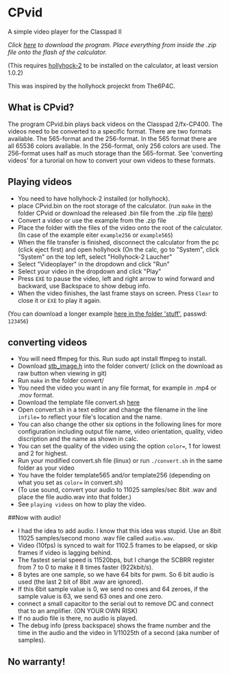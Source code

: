 # CPvid
A simple video player for the Classpad II 

_Click [here](https://github.com/SnailMath/CPvid/releases) to download the program. Place everything from inside the .zip file onto the flash of the calculator._


(This requires [hollyhock-2](https://github.com/SnailMath/hollyhock-2) to be installed on the calculator, at least version 1.0.2)

This was inspired by the hollyhock projeckt from The6P4C.

## What is CPvid?
The program CPvid.bin plays back videos on the Classpad 2/fx-CP400. The videos need to be converted to a specific format.
There are two formats available. The 565-format and the 256-format. In the 565 format there are all 65536 colors available. In the 256-format, only 256 colors are used. The 256-format uses half as much storage than the 565-format.
See 'converting videos' for a turorial on how to convert your own videos to these formats.

## Playing videos
- You need to have hollyhock-2 installed (or hollyhock).
- place CPvid.bin on the root storage of the calculator. (run `make` in the folder CPvid or download the released .bin file from the .zip file [here](https://github.com/SnailMath/CPvid/releases))
- Convert a video or use the example from the .zip file
- Place the folder with the files of the video onto the root of the calculator. (In case of the example eiter `example256` or `example565`)
- When the file transfer is finished, disconnect the calculator from the pc (click eject first) and open hollyhock 
(On the calc, go to "System", click "System" on the top left, select "Hollyhock-2 Laucher"
- Select "Videoplayer" in the dropdown and click "Run"
- Select your video in the dropdown and click "Play"
- Press `EXE` to pause the video, left and right arrow to wind forward and backward, use Backspace to show debug info.
- When the video finishes, the last frame stays on screen. Press `Clear` to close it or `EXE` to play it again.

(You can download a longer example [here in the folder 'stuff'](https://drive.google.com/drive/u/0/folders/1T42uvVZ3Ps-bAghsFQeWIDF85kpocLed), passwd: `123456`)

## converting videos
- You will need ffmpeg for this. Run sudo apt install ffmpeg to install.
- Download [stb_image.h](https://github.com/nothings/stb/blob/master/stb_image.h) into the folder convert/ (click on the download as raw button when viewing in git)
- Run `make` in the folder convert/ 
- You need the video you want in any file format, for example in .mp4 or .mov format.
- Download the template file convert.sh [here](https://github.com/SnailMath/CPvid/blob/main/convert/video/template/convert.sh)
- Open convert.sh in a text editor and change the filename in the line `infile=` to reflect your file's location and the name.
- You can also change the other six options in the following lines for more configuration including output file name, video orientation, quality, video discription and the name as shown in calc.
- You can set the quality of the video using the option `color=`, 1 for lowest and 2 for highest.
- Run your modified convert.sh file (linux) or run `./convert.sh` in the same folder as your video
- You have the folder template565 and/or template256 (depending on what you set as `color=` in convert.sh) 
- (To use sound, convert your audio to 11025 samples/sec 8bit .wav and place the file audio.wav into that folder.)
- See `playing videos` on how to play the video.

##Now with audio!
- I had the idea to add audio. I know that this idea was stupid. Use an 8bit 11025 samples/second mono .wav file called `audio.wav`. 
- Video (10fps) is synced to wait for 1102.5 frames to be elapsed, or skip frames if video is lagging behind.
- The fastest serial speed is 11520bps, but I change the SCBRR register from 7 to 0 to make it 8 times faster (922kbit/s).
- 8 bytes are one sample, so we have 64 bits for pwm. So 6 bit audio is used (the last 2 bit of 8bit .wav are ignored).
- If this 6bit sample value is 0, we send no ones and 64 zeroes, if the sample value is 63, we send 63 ones and one zero.
- connect a small capacitor to the serial out to remove DC and connect that to an amplifier. (ON YOUR OWN RISK)
- If no audio file is there, no audio is played.
- The debug info (press backspace) shows the frame number and the time in the audio and the video in 1/11025th of a second (aka number of samples).

## No warranty!
